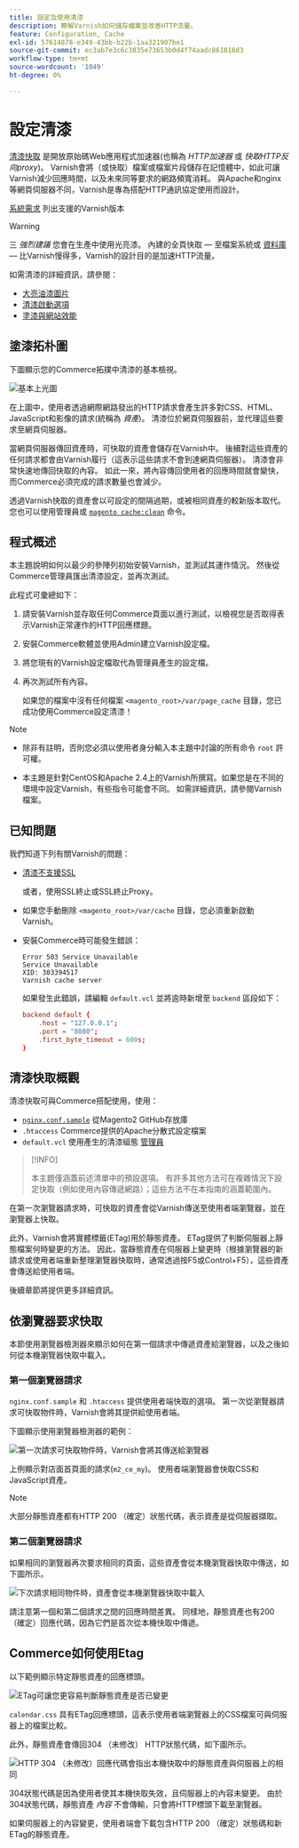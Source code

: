 ```yaml
---
title: 設定及使用清漆
description: 瞭解Varnish如何儲存檔案並改善HTTP流量。
feature: Configuration, Cache
exl-id: 57614878-e349-43bb-b22b-1aa321907be1
source-git-commit: ec3ab7e3c6c3835e73653b0d4f74aadc861016d3
workflow-type: tm+mt
source-wordcount: '1049'
ht-degree: 0%

---
```


# 設定清漆

[清漆快取] 是開放原始碼Web應用程式加速器(也稱為 _HTTP加速器_ 或 _快取HTTP反向proxy_)。 Varnish會將（或快取）檔案或檔案片段儲存在記憶體中，如此可讓Varnish減少回應時間，以及未來同等要求的網路頻寬消耗。 與Apache和nginx等網頁伺服器不同，Varnish是專為搭配HTTP通訊協定使用而設計。

[系統需求](../../installation/system-requirements.md) 列出支援的Varnish版本

>[!WARNING]
>
>三 _強烈建議_ 您會在生產中使用光亮漆。 內建的全頁快取 — 至檔案系統或 [資料庫](https://developer.adobe.com/commerce/php/development/cache/partial/database-caching/) — 比Varnish慢得多，Varnish的設計目的是加速HTTP流量。

如需清漆的詳細資訊，請參閱：

- [大亮油漆圖片]
- [清漆啟動選項]
- [塗漆與網站效能]

## 塗漆拓朴圖

下圖顯示您的Commerce拓撲中清漆的基本檢視。

![基本上光圖](../../assets/configuration/varnish-basic.png)

在上圖中，使用者透過網際網路發出的HTTP請求會產生許多對CSS、HTML、JavaScript和影像的請求(統稱為 _資產_)。 清漆位於網頁伺服器前，並代理這些要求至網頁伺服器。

當網頁伺服器傳回資產時，可快取的資產會儲存在Varnish中。 後續對這些資產的任何請求都會由Varnish履行（這表示這些請求不會到達網頁伺服器）。 清漆會非常快速地傳回快取的內容。 如此一來，將內容傳回使用者的回應時間就會變快，而Commerce必須完成的請求數量也會減少。

透過Varnish快取的資產會以可設定的間隔過期，或被相同資產的較新版本取代。 您也可以使用管理員或 [`magento cache:clean`](../cli/manage-cache.md#clean-and-flush-cache-types) 命令。

## 程式概述

本主題說明如何以最少的參陣列初始安裝Varnish，並測試其運作情況。 然後從Commerce管理員匯出清漆設定，並再次測試。

此程式可彙總如下：

1. 請安裝Varnish並存取任何Commerce頁面以進行測試，以檢視您是否取得表示Varnish正常運作的HTTP回應標題。
1. 安裝Commerce軟體並使用Admin建立Varnish設定檔。
1. 將您現有的Varnish設定檔取代為管理員產生的設定檔。
1. 再次測試所有內容。

   如果您的檔案中沒有任何檔案 `<magento_root>/var/page_cache` 目錄，您已成功使用Commerce設定清漆！

>[!NOTE]
>
>- 除非有註明，否則您必須以使用者身分輸入本主題中討論的所有命令 `root` 許可權。
>
>- 本主題是針對CentOS和Apache 2.4上的Varnish所撰寫。如果您是在不同的環境中設定Varnish，有些指令可能會不同。 如需詳細資訊，請參閱Varnish檔案。

## 已知問題

我們知道下列有關Varnish的問題：

- [清漆不支援SSL]

  或者，使用SSL終止或SSL終止Proxy。

- 如果您手動刪除 `<magento_root>/var/cache` 目錄，您必須重新啟動Varnish。

- 安裝Commerce時可能發生錯誤：

  ```terminal
  Error 503 Service Unavailable
  Service Unavailable
  XID: 303394517
  Varnish cache server
  ```

  如果發生此錯誤，請編輯 `default.vcl` 並將逾時新增至 `backend` 區段如下：

  ```conf
  backend default {
      .host = "127.0.0.1";
      .port = "8080";
      .first_byte_timeout = 600s;
  }
  ```

## 清漆快取概觀

清漆快取可與Commerce搭配使用，使用：

- [`nginx.conf.sample`](https://github.com/magento/magento2/blob/2.4/nginx.conf.sample) 從Magento2 GitHub存放庫
- `.htaccess` Commerce提供的Apache分散式設定檔案
- `default.vcl` 使用產生的清漆組態 [管理員](../cache/configure-varnish-commerce.md)

>[!INFO]
>
>本主題僅涵蓋前述清單中的預設選項。 有許多其他方法可在複雜情況下設定快取（例如使用內容傳遞網路）；這些方法不在本指南的涵蓋範圍內。

在第一次瀏覽器請求時，可快取的資產會從Varnish傳送至使用者端瀏覽器，並在瀏覽器上快取。

此外，Varnish會將實體標籤(ETag)用於靜態資產。 ETag提供了判斷伺服器上靜態檔案何時變更的方法。 因此，當靜態資產在伺服器上變更時（根據瀏覽器的新請求或使用者端重新整理瀏覽器快取時，通常透過按F5或Control+F5），這些資產會傳送給使用者端。

後續章節將提供更多詳細資訊。

## 依瀏覽器要求快取

本節使用瀏覽器檢測器來顯示如何在第一個請求中傳遞資產給瀏覽器，以及之後如何從本機瀏覽器快取中載入。

### 第一個瀏覽器請求

`nginx.conf.sample` 和 `.htaccess` 提供使用者端快取的選項。 第一次從瀏覽器請求可快取物件時，Varnish會將其提供給使用者端。

下圖顯示使用瀏覽器檢測器的範例：

![第一次請求可快取物件時，Varnish會將其傳送給瀏覽器](../../assets/configuration/varnish-apache-first-visit.png)

上例顯示對店面首頁面的請求(`m2_ce_my`)。 使用者端瀏覽器會快取CSS和JavaScript資產。

>[!NOTE]
>
>大部分靜態資產都有HTTP 200 （確定）狀態代碼，表示資產是從伺服器擷取。

### 第二個瀏覽器請求

如果相同的瀏覽器再次要求相同的頁面，這些資產會從本機瀏覽器快取中傳送，如下圖所示。

![下次請求相同物件時，資產會從本機瀏覽器快取中載入](../../assets/configuration/varnish-apache-second-visit.png)

請注意第一個和第二個請求之間的回應時間差異。 同樣地，靜態資產也有200 （確定）回應代碼，因為它們是首次從本機快取中傳遞。

## Commerce如何使用Etag

以下範例顯示特定靜態資產的回應標頭。

![ETag可讓您更容易判斷靜態資產是否已變更](../../assets/configuration/varnish-etag.png)

`calendar.css` 具有ETag回應標頭，這表示使用者端瀏覽器上的CSS檔案可與伺服器上的檔案比較。

此外，靜態資產會傳回304 （未修改） HTTP狀態代碼，如下圖所示。

![HTTP 304 （未修改）回應代碼會指出本機快取中的靜態資產與伺服器上的相同](../../assets/configuration/varnish-304.png)

304狀態代碼是因為使用者使其本機快取失效，且伺服器上的內容未變更。 由於304狀態代碼，靜態資產 _內容_ 不會傳輸，只會將HTTP標頭下載至瀏覽器。

如果伺服器上的內容變更，使用者端會下載包含HTTP 200 （確定）狀態碼和新ETag的靜態資產。

<!-- Link Definitions -->

[大亮油漆圖片]: https://www.varnish-cache.org/docs/trunk/users-guide/intro.html
[清漆快取]: https://varnish-cache.org
[清漆啟動選項]: https://www.varnish-cache.org/docs/trunk/reference/varnishd.html#ref-varnishd-options
[塗漆與網站效能]: https://www.varnish-cache.org/docs/trunk/users-guide/performance.html#users-performance
[清漆不支援SSL]: https://www.varnish-cache.org/docs/3.0/phk/ssl.html
